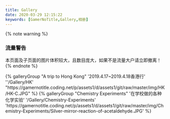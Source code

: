 ```yaml
---
title: Gallery
date: 2020-03-29 12:15:22
keywords: [GamerNoTitle,Gallery,相册]
---
```

{% note warning %}
###  流量警告
本页面及子页面的图片体积较大，且数目庞大，如果不是流量大户请立即撤离！
{% endnote %}

<div class="gallery-group-main">
{% galleryGroup "A trip to Hong Kong" '2019.4.17~2019.4.18香港行' ''/Gallery/HK' "https://gamernotitle.coding.net/p/assets1/d/assets1/git/raw/master/img/HK/HK-C.JPG" %}
{% galleryGroup "Chemistry Experiments" '在学校做的各种化学实验' '/Gallery/Chemistry-Experiments' 'https://gamernotitle.coding.net/p/assets1/d/assets1/git/raw/master/img/Chemistry-Experiments/Silver-mirror-reaction-of-acetaldehyde.JPG' %}
<!-- {% galleryGroup name description link img-url %} -->
</div>

